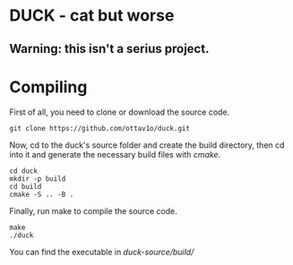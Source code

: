 # DUCK - cat but worse
## Warning: this isn't a serius project.

# Compiling
First of all, you need to clone or download the source code.

    git clone https://github.com/ottav1o/duck.git

Now, cd to the duck's source folder and create the build directory, then cd into it and generate the necessary build files with *cmake*.

    cd duck
    mkdir -p build
    cd build
    cmake -S .. -B .

Finally, run make to compile the source code.

    make
    ./duck

You can find the executable in **duck-source*/build/*
